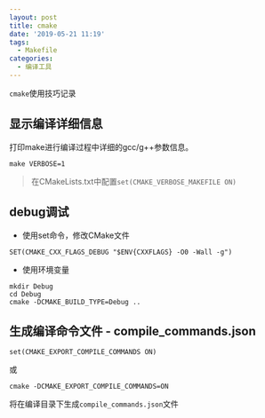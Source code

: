 ```yaml
---
layout: post
title: cmake
date: '2019-05-21 11:19'
tags:
  - Makefile
categories:
  - 编译工具
---
```


`cmake`使用技巧记录

<!--more-->

## 显示编译详细信息

打印make进行编译过程中详细的gcc/g++参数信息。

```
make VERBOSE=1
```
> 在CMakeLists.txt中配置`set(CMAKE_VERBOSE_MAKEFILE ON)`


## debug调试

- 使用set命令，修改CMake文件

```
SET(CMAKE_CXX_FLAGS_DEBUG "$ENV{CXXFLAGS} -O0 -Wall -g")
```

- 使用环境变量

```
mkdir Debug
cd Debug
cmake -DCMAKE_BUILD_TYPE=Debug ..
```

## 生成编译命令文件 - compile_commands.json

```
set(CMAKE_EXPORT_COMPILE_COMMANDS ON)
```
或
```
cmake -DCMAKE_EXPORT_COMPILE_COMMANDS=ON
```
将在编译目录下生成`compile_commands.json`文件
